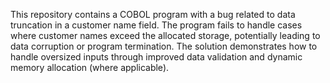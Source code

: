 This repository contains a COBOL program with a bug related to data truncation in a customer name field.  The program fails to handle cases where customer names exceed the allocated storage, potentially leading to data corruption or program termination.  The solution demonstrates how to handle oversized inputs through improved data validation and dynamic memory allocation (where applicable).